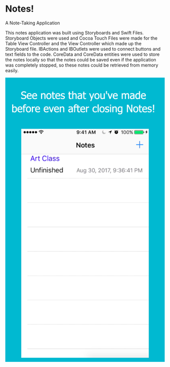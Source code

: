 # Notes!
A Note-Taking Application

This notes application was built using Storyboards and Swift Files. Storyboard Objects were used and Cocoa Touch Files
were made for the Table View Controller and the View Controller which made up the Storyboard file. IBActions and IBOutlets
were used to connect buttons and text fields to the code. CoreData and CoreData entities were used to store the notes locally 
so that the notes could be saved even if the application was completely stopped, so these notes could be retrieved from memory easily.



![mutt dark](https://github.com/tommy-qiu/Notes-/blob/master/CompletionItems/app-screenshots/5.5-inch%20Screenshot%204.jpg?s=50)
